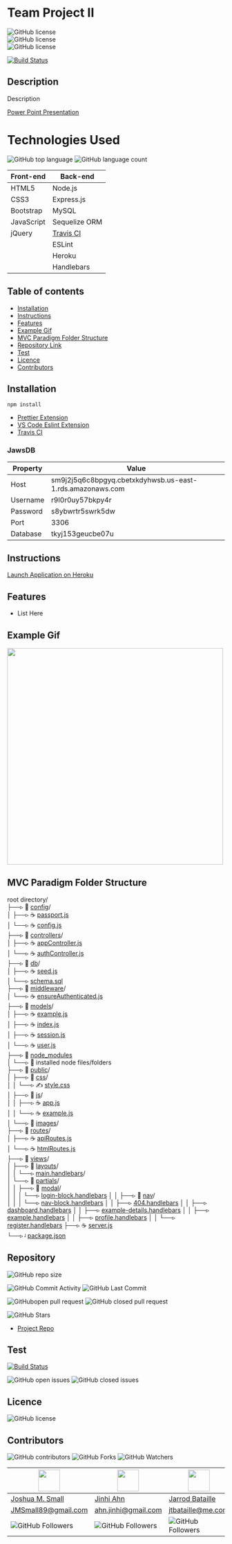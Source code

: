 # **Team Project II**

![GitHub license](https://img.shields.io/badge/Made%20by-%40WasteOfADrumBum-green)  
![GitHub license](https://img.shields.io/badge/Made%20by-%40JinhiA-green)  
![GitHub license](https://img.shields.io/badge/Made%20by-%40jtbataille-green)

[![Build Status](https://travis-ci.com/WasteOfADrumBum/Team-Project-II.svg?branch=master)](https://travis-ci.com/WasteOfADrumBum/Team-Project-II)

## Description

Description

[Power Point Presentation](https://docs.google.com/presentation/d/1xrm38HKg0Q-XkR0NuTz1hU0R1DjMHUr4zBdDHl0bu1s/edit?usp=sharing)

# Technologies Used

![GitHub top language](https://img.shields.io/github/languages/top/WasteOfADrumBum/Team-Project-II?color=green&logo=github&logoColor=green)
![GitHub language count](https://img.shields.io/github/languages/count/WasteOfADrumBum/Team-Project-II?color=green&logo=github&logoColor=green)

| Front-end  | Back-end                                     |
| ---------- | -------------------------------------------- |
| HTML5      | Node.js                                      |
| CSS3       | Express.js                                   |
| Bootstrap  | MySQL                                        |
| JavaScript | Sequelize ORM                                |
| jQuery     | [Travis CI](https://travis-ci.com/dashboard) |
|            | ESLint                                       |
|            | Heroku                                       |
|            | Handlebars                                   |

## Table of contents

- [Installation](#installation)
- [Instructions](#instructions)
- [Features](#features)
- [Example Gif](#example-gif)
- [MVC Paradigm Folder Structure](#MVC-Paradigm-Folder-Structure)
- [Repository Link](#Repository)
- [Test](#Test)
- [Licence](#Licence)
- [Contributors](#Contributors)

## Installation

```
npm install
```

- [Prettier Extension](https://marketplace.visualstudio.com/items?itemName=esbenp.prettier-vscode)
- [VS Code Eslint Extension](https://marketplace.visualstudio.com/items?itemName=dbaeumer.vscode-eslint)
- [Travis CI](https://github.com/marketplace/travis-ci)

### JawsDB

| Property | Value                                                     |
| -------- | --------------------------------------------------------- |
| Host     | sm9j2j5q6c8bpgyq.cbetxkdyhwsb.us-east-1.rds.amazonaws.com |
| Username | r9l0r0uy57bkpy4r                                          |
| Password | s8ybwrtr5swrk5dw                                          |
| Port     | 3306                                                      |
| Database | tkyj153geucbe07u                                          |

## Instructions

[Launch Application on Heroku](https://team-project-ii.herokuapp.com/)

## Features

- List Here

## Example Gif

<img src="https://via.placeholder.com/500x300.png/09f/fff" width="500" />

## MVC Paradigm Folder Structure

root directory/  
├──▹ 📁 [config](#config)/  
│ ├──▹ ☕ [passport.js](#passport.js)  
│ └──▹ ☕ [config.js](#config.js)  
├──▹ 📁 [controllers](#controllers)/  
│ ├──▹ ☕ [appController.js](#appController.js)  
│ └──▹ ☕ [authController.js](#authController.js)  
├──▹ 📁 [db](#db)/  
│ ├──▹ ☕ [seed.js](#seed.js)  
│ └──▹ [schema.sql](schema.sql)  
├──▹ 📁 [middleware](#MIDDLEWARE)/  
│ └──▹ ☕ [ensureAuthenticated.js](#ensureAuthenticated.js)  
├──▹ 📁 [models](#models)/  
│ ├──▹ ☕ [example.js](#example.js)  
│ ├──▹ ☕ [index.js](#index.js)  
│ ├──▹ ☕ [session.js](#session.js)  
│ └──▹ ☕ [user.js](#user.js)  
├──▹ 📁 [node_modules](#NODE_MODULES)  
│ └──▹ 📁 installed node files/folders  
├──▹ 📁 [public](#PUBLIC)/  
│ ├──▹ 📁 [css](#css)/  
│ │ └──▹ ✍ [style.css](#style.css)  
│ ├──▹ 📁 [js](#JS)/  
│ │ ├──▹ ☕ [app.js](#app.js)  
│ │ └──▹ ☕ [example.js](#example.js)  
│ └──▹ 📁 [images](#images)/  
├──▹ 📁 [routes](#ROUTES)/  
│ ├──▹ ☕ [apiRoutes.js](#apiroutes.js)  
│ └──▹ ☕ [htmlRoutes.js](#htmlroutes.js)  
├──▹ 📁 [views](#views)/  
│ ├──▹ 📁 [layouts](#layouts)/  
│ │ └──▹ [main.handlebars](#main.handlebars)/  
│ └──▹ 📁 [partials](#partials)/  
│ │ ├──▹ 📁 [modal](#modal)/  
│ │ │ └──▹ [login-block.handlebars](#login-block.handlebars)
│ │ ├──▹ 📁 [nav](#nav)/  
│ │ │ └──▹ [nav-block.handlebars](#nav-block.handlebars)
│ │ ├──▹ [404.handlebars](#404.handlebars)
│ │ ├──▹ [dashboard.handlebars](#dashboard.handlebars)
│ │ ├──▹ [example-details.handlebars](#example-details.handlebars)
│ │ ├──▹ [example.handlebars](#example.handlebars)
│ │ ├──▹ [profile.handlebars](#profile.handlebars)
│ │ └──▹ [register.handlebars](#register.handlebars)
├──▹ ☕ [server.js](#server.js)  
└──▹ ᶨ [package.json](#package.json)

## Repository

![GitHub repo size](https://img.shields.io/github/repo-size/WasteOfADrumBum/Team-Project-II?logo=github)

![GitHub Commit Activity](https://img.shields.io/github/commit-activity/m/WasteOfADrumBum/Team-Project-II)
![GitHub Last Commit](https://img.shields.io/github/last-commit/WasteOfADrumBum/Team-Project-II)

![GitHubopen pull request](https://img.shields.io/github/issues-pr/WasteOfADrumBum/Team-Project-II)
![GitHub closed pull request](https://img.shields.io/github/issues-pr-closed/WasteOfADrumBum/Team-Project-II)

![GitHub Stars](https://img.shields.io/github/stars/WasteOfADrumBum/Team-Project-II?style=social)

- [Project Repo](https://github.com/WasteOfADrumBum/Team-Project-II)

## Test

[![Build Status](https://travis-ci.com/WasteOfADrumBum/Team-Project-II.svg?branch=master)](https://travis-ci.com/WasteOfADrumBum/Team-Project-II)

![GitHub open issues](https://img.shields.io/github/issues/WasteOfADrumBum/Team-Project-II)
![GitHub closed issues](https://img.shields.io/github/issues-closed/WasteOfADrumBum/Team-Project-II)

## Licence

![GitHub license](https://img.shields.io/badge/license-MIT-blue.svg)

## Contributors

![GitHub contributors](https://img.shields.io/github/contributors/WasteOfADrumBum/Team-Project-II)
![GitHub Forks](https://img.shields.io/github/forks/WasteOfADrumBum/Team-Project-II?label=Fork)
![GitHub Watchers](https://img.shields.io/github/watchers/WasteOfADrumBum/Team-Project-II?label=Watch)

| <img src="https://avatars0.githubusercontent.com/u/66432859?v=460" width="50" />          | <img src="https://avatars0.githubusercontent.com/u/66880369?v=460" width="50" /> | <img src="https://avatars0.githubusercontent.com/u/65187093?v=460" width="50" />     |
| ----------------------------------------------------------------------------------------- | -------------------------------------------------------------------------------- | ------------------------------------------------------------------------------------ |
| [Joshua M. Small](https://github.com/WasteOfADrumBum)                                     | [Jinhi Ahn](https://github.com/JinhiA)                                           | [Jarrod Bataille](https://github.com/jtbataille)                                     |
| <JMSmall89@gmail.com>                                                                     | <ahn.jinhi@gmail.com>                                                            | <jtbataille@me.com>                                                                  |
| ![GitHub Followers](https://img.shields.io/github/followers/WasteOfADrumBum?label=Follow) | ![GitHub Followers](https://img.shields.io/github/followers/JinhiA?label=Follow) | ![GitHub Followers](https://img.shields.io/github/followers/jtbataille?label=Follow) |
